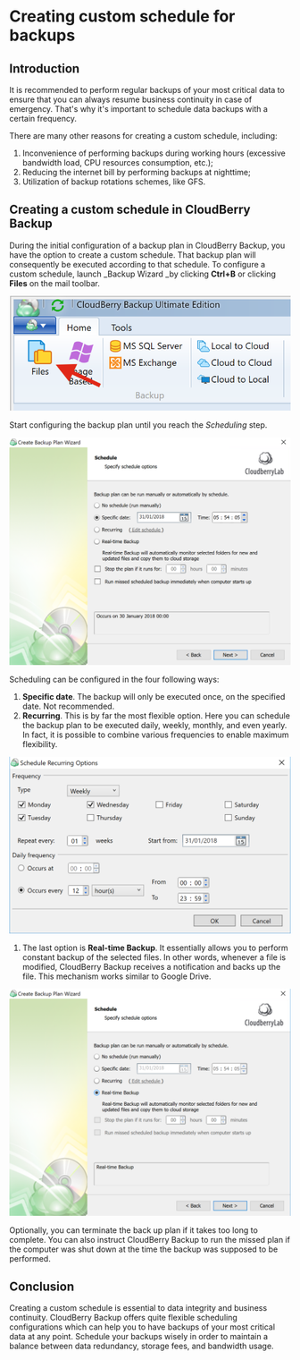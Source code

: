 # Creating custom schedule for backups

## Introduction

It is recommended to perform regular backups of your most critical data to ensure that you can always resume business continuity in case of emergency. That's why it's important to schedule data backups with a certain frequency.

There are many other reasons for creating a custom schedule, including:

1. Inconvenience of performing backups during working hours \(excessive bandwidth load, CPU resources consumption, etc.\);
2. Reducing the internet bill by performing backups at nighttime;
3. Utilization of backup rotations schemes, like GFS. 

## Creating a custom schedule in CloudBerry Backup

During the initial configuration of a backup plan in CloudBerry Backup, you have the option to create a custom schedule. That backup plan will consequently be executed according to that schedule. To configure a custom schedule, launch \_Backup Wizard \_by clicking **Ctrl+B** or clicking **Files** on the mail toolbar.

![](../../.gitbook/assets/screen-shot-2018-01-30-at-18.10.03.png)

Start configuring the backup plan until you reach the _Scheduling_ step.

![](../../.gitbook/assets/screen-shot-2018-01-30-at-18.15.37.png)

Scheduling can be configured in the four following ways:

1. **Specific date**. The backup will only be executed once, on the specified date. Not recommended.
2. **Recurring**. This is by far the most flexible option. Here you can schedule the backup plan to be executed daily, weekly, monthly, and even yearly. In fact, it is  possible to combine various frequencies to enable maximum flexibility.

![](../../.gitbook/assets/screen-shot-2018-01-30-at-18.25.37.png)

1. The last option is **Real-time Backup**. It essentially allows you to perform constant backup of the selected files. In other words, whenever a file is modified, CloudBerry Backup receives a notification and backs up the file. This mechanism works similar to Google Drive.  

![](../../.gitbook/assets/screen-shot-2018-01-30-at-18.31.13.png)

Optionally, you can terminate the back up plan if it takes too long to complete. You can also instruct CloudBerry Backup to run the missed plan if the computer was shut down at the time the backup was supposed to be performed.

## Conclusion

Creating a custom schedule is essential to data integrity and business continuity. CloudBerry Backup offers  quite flexible scheduling configurations which can help you to have backups of your most critical data at any point. Schedule your backups wisely in order to maintain a balance between data redundancy, storage fees, and bandwidth usage.

